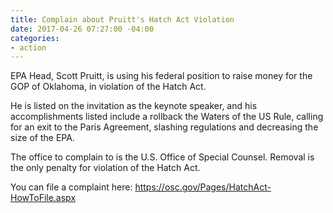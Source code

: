 ```yaml
---
title: Complain about Pruitt's Hatch Act Violation
date: 2017-04-26 07:27:00 -04:00
categories:
- action
---
```


EPA Head, Scott Pruitt, is using his federal position to raise money for the GOP of Oklahoma, in violation of the Hatch Act.

He is listed on the invitation as the keynote speaker, and his accomplishments listed include a rollback the Waters of the US Rule, calling for an exit to the Paris Agreement, slashing regulations and decreasing the size of the EPA.

The office to complain to is the U.S. Office of Special Counsel. Removal is the only penalty for violation of the Hatch Act.

You can file a complaint here: <a href="https://osc.gov/Pages/HatchAct-HowToFile.aspx" target="_blank">https://osc.gov/Pages/HatchAct-HowToFile.aspx</a>